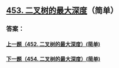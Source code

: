 ## [453. 二叉树的最大深度](https://leetcode-cn.com/problems/merge-two-sorted-lists/)（简单）





### 答案：



#### [上一题（452. 二叉树的最大深度）(简单)](https://github.com/sdwwld/leetCode/blob/master/src/main/java/com/wld/java/leetcode/leetCode0452.md)

#### [下一题（454. 二叉树的最大深度）(简单)](https://github.com/sdwwld/leetCode/blob/master/src/main/java/com/wld/java/leetcode/leetCode0454.md)